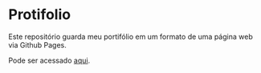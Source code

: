 # Protifolio 

Este repositório guarda meu portifólio em um formato de uma página web via Github Pages.

Pode ser acessado [aqui](https://ronaque.github.io/).
